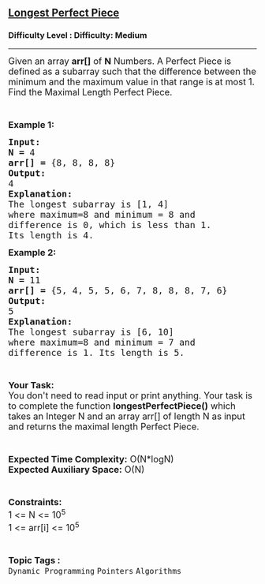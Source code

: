 <h2><a href="https://www.geeksforgeeks.org/problems/close-to-perfection1525/1">Longest Perfect Piece</a></h2><h3>Difficulty Level : Difficulty: Medium</h3><hr><div class="problems_problem_content__Xm_eO"><p><span style="font-size: 18px;">Given an array <strong>arr[]</strong> of <strong>N</strong> Numbers. A Perfect Piece is defined </span><span style="font-size: 18px;">as </span><span style="font-size: 18px;">a </span><span style="font-size: 18px;">subarray</span><span style="font-size: 18px;"> such that the difference between the minimum and the maximum value in that range is<strong> </strong>at most 1. Find the Maximal Length Perfect Piece.</span></p>
<p>&nbsp;</p>
<p><span style="font-size: 18px;"><strong>Example 1:</strong></span></p>
<pre><strong><span style="font-size: 18px;">Input:</span></strong>
<span style="font-size: 18px;"><strong>N = </strong>4</span>
<span style="font-size: 18px;"><strong>arr[] = </strong>{8, 8, 8, 8}</span>
<span style="font-size: 18px;"><strong>Output:
</strong>4</span>
<span style="font-size: 18px;"><strong>Explanation:</strong></span>
<span style="font-size: 18px;">The longest subarray is [1, 4]
where maximum=8 and minimum = 8 and
difference is 0, which is less than 1.
Its length is 4.</span></pre>
<p><span style="font-size: 18px;"><strong>Example 2:</strong></span></p>
<pre><strong><span style="font-size: 18px;">Input:</span></strong>
<span style="font-size: 18px;"><strong>N = </strong>11</span>
<span style="font-size: 18px;"><strong>arr[] = </strong>{5, 4, 5, 5, 6, 7, 8, 8, 8, 7, 6}</span>
<span style="font-size: 18px;"><strong>Output:
</strong>5</span>
<span style="font-size: 18px;"><strong>Explanation:</strong></span>
<span style="font-size: 18px;">The longest subarray is [6, 10]
where maximum=8 and minimum = 7 and
difference is 1. Its length is 5.</span> </pre>
<p>&nbsp;</p>
<p><span style="font-size: 18px;"><strong>Your Task:</strong><br>You don't need to read input or print anything. Your task is to complete the function <strong>longestPerfectPiece()</strong> which takes an Integer N and an array arr[] of length N as input and returns the maximal length Perfect Piece.</span></p>
<p>&nbsp;</p>
<p><span style="font-size: 18px;"><strong>Expected Time Complexity:</strong> O(N*logN)<br><strong>Expected Auxiliary Space:</strong> O(N)</span></p>
<p>&nbsp;</p>
<p><span style="font-size: 18px;"><strong>Constraints:</strong></span><br><span style="font-size: 18px;">1 &lt;= N &lt;= 10<sup>5</sup></span><br><span style="font-size: 18px;">1 &lt;= arr[i] &lt;= 10<sup>5</sup></span></p></div><br><p><span style=font-size:18px><strong>Topic Tags : </strong><br><code>Dynamic Programming</code>&nbsp;<code>Pointers</code>&nbsp;<code>Algorithms</code>&nbsp;